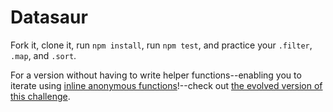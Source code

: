 # Datasaur

Fork it, clone it, run `npm install`, run `npm test`, and practice your `.filter`, `.map`, and `.sort`.

For a version without having to write helper functions--enabling you to iterate using [inline anonymous functions](https://www.freecodecamp.org/news/javascript-callback-functions-what-are-callbacks-in-js-and-how-to-use-them/)!--check out [the evolved version of this challenge](https://github.com/ci-wdi-900/datasaur-evolved).
